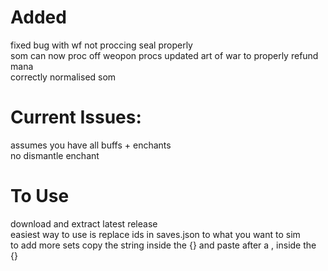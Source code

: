 # Added
fixed bug with wf not proccing seal properly\
som can now proc off weopon procs
updated art of war to properly refund mana\
correctly normalised som

# Current Issues:
assumes you have all buffs + enchants\
no dismantle enchant

# To Use
download and extract latest release\
easiest way to use is replace ids in saves.json to what you want to sim\
to add more sets copy the string inside the {} and paste after a , inside the {}